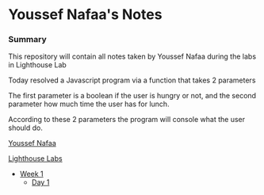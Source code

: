 # Youssef Nafaa's Notes

### Summary

This repository will contain all notes taken by Youssef Nafaa during
the labs in Lighthouse Lab

Today resolved a Javascript program via a function that takes 2 parameters 

The first parameter is a boolean if the user is hungry or not, and the second parameter how much time the user has for lunch.

According to these 2 parameters the program will console what the user should do.

[Youssef Nafaa](https://github.com/nafaay/)

[Lighthouse Labs](https://www.lighthouselabs.ca/)

* [Week 1](/Week_1)
  * [Day 1](/Week_1/Day_1)
  